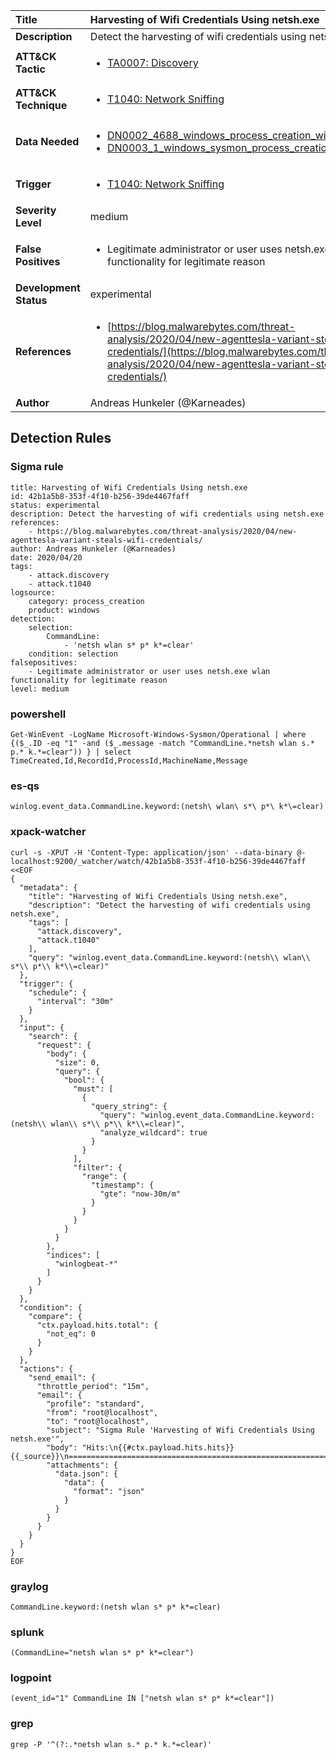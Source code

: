 | Title                    | Harvesting of Wifi Credentials Using netsh.exe       |
|:-------------------------|:------------------|
| **Description**          | Detect the harvesting of wifi credentials using netsh.exe |
| **ATT&amp;CK Tactic**    |  <ul><li>[TA0007: Discovery](https://attack.mitre.org/tactics/TA0007)</li></ul>  |
| **ATT&amp;CK Technique** | <ul><li>[T1040: Network Sniffing](https://attack.mitre.org/techniques/T1040)</li></ul>  |
| **Data Needed**          | <ul><li>[DN0002_4688_windows_process_creation_with_commandline](../Data_Needed/DN0002_4688_windows_process_creation_with_commandline.md)</li><li>[DN0003_1_windows_sysmon_process_creation](../Data_Needed/DN0003_1_windows_sysmon_process_creation.md)</li></ul>  |
| **Trigger**              | <ul><li>[T1040: Network Sniffing](../Triggers/T1040.md)</li></ul>  |
| **Severity Level**       | medium |
| **False Positives**      | <ul><li>Legitimate administrator or user uses netsh.exe wlan functionality for legitimate reason</li></ul>  |
| **Development Status**   | experimental |
| **References**           | <ul><li>[https://blog.malwarebytes.com/threat-analysis/2020/04/new-agenttesla-variant-steals-wifi-credentials/](https://blog.malwarebytes.com/threat-analysis/2020/04/new-agenttesla-variant-steals-wifi-credentials/)</li></ul>  |
| **Author**               | Andreas Hunkeler (@Karneades) |


## Detection Rules

### Sigma rule

```
title: Harvesting of Wifi Credentials Using netsh.exe
id: 42b1a5b8-353f-4f10-b256-39de4467faff
status: experimental
description: Detect the harvesting of wifi credentials using netsh.exe
references:
    - https://blog.malwarebytes.com/threat-analysis/2020/04/new-agenttesla-variant-steals-wifi-credentials/
author: Andreas Hunkeler (@Karneades)
date: 2020/04/20
tags:
    - attack.discovery
    - attack.t1040
logsource:
    category: process_creation
    product: windows
detection:
    selection:
        CommandLine:
            - 'netsh wlan s* p* k*=clear'
    condition: selection
falsepositives:
    - Legitimate administrator or user uses netsh.exe wlan functionality for legitimate reason
level: medium

```





### powershell
    
```
Get-WinEvent -LogName Microsoft-Windows-Sysmon/Operational | where {($_.ID -eq "1" -and ($_.message -match "CommandLine.*netsh wlan s.* p.* k.*=clear")) } | select TimeCreated,Id,RecordId,ProcessId,MachineName,Message
```


### es-qs
    
```
winlog.event_data.CommandLine.keyword:(netsh\ wlan\ s*\ p*\ k*\=clear)
```


### xpack-watcher
    
```
curl -s -XPUT -H 'Content-Type: application/json' --data-binary @- localhost:9200/_watcher/watch/42b1a5b8-353f-4f10-b256-39de4467faff <<EOF
{
  "metadata": {
    "title": "Harvesting of Wifi Credentials Using netsh.exe",
    "description": "Detect the harvesting of wifi credentials using netsh.exe",
    "tags": [
      "attack.discovery",
      "attack.t1040"
    ],
    "query": "winlog.event_data.CommandLine.keyword:(netsh\\ wlan\\ s*\\ p*\\ k*\\=clear)"
  },
  "trigger": {
    "schedule": {
      "interval": "30m"
    }
  },
  "input": {
    "search": {
      "request": {
        "body": {
          "size": 0,
          "query": {
            "bool": {
              "must": [
                {
                  "query_string": {
                    "query": "winlog.event_data.CommandLine.keyword:(netsh\\ wlan\\ s*\\ p*\\ k*\\=clear)",
                    "analyze_wildcard": true
                  }
                }
              ],
              "filter": {
                "range": {
                  "timestamp": {
                    "gte": "now-30m/m"
                  }
                }
              }
            }
          }
        },
        "indices": [
          "winlogbeat-*"
        ]
      }
    }
  },
  "condition": {
    "compare": {
      "ctx.payload.hits.total": {
        "not_eq": 0
      }
    }
  },
  "actions": {
    "send_email": {
      "throttle_period": "15m",
      "email": {
        "profile": "standard",
        "from": "root@localhost",
        "to": "root@localhost",
        "subject": "Sigma Rule 'Harvesting of Wifi Credentials Using netsh.exe'",
        "body": "Hits:\n{{#ctx.payload.hits.hits}}{{_source}}\n================================================================================\n{{/ctx.payload.hits.hits}}",
        "attachments": {
          "data.json": {
            "data": {
              "format": "json"
            }
          }
        }
      }
    }
  }
}
EOF

```


### graylog
    
```
CommandLine.keyword:(netsh wlan s* p* k*=clear)
```


### splunk
    
```
(CommandLine="netsh wlan s* p* k*=clear")
```


### logpoint
    
```
(event_id="1" CommandLine IN ["netsh wlan s* p* k*=clear"])
```


### grep
    
```
grep -P '^(?:.*netsh wlan s.* p.* k.*=clear)'
```



